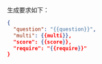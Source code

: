 生成要求如下：

```json
{
  "question": "{{question}}",
  "multi": {{multi}},
  "score": {{score}},
  "require": "{{require}}"
}
```